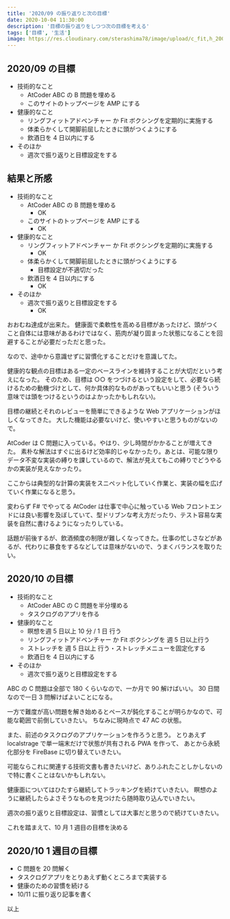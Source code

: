 ```yaml
---
title: '2020/09 の振り返りと次の目標'
date: 2020-10-04 11:30:00
description: '目標の振り返りをしつつ次の目標を考える'
tags: ['目標', '生活']
image: https://res.cloudinary.com/sterashima78/image/upload/c_fit,h_200,w_320,y_0/v1596859495/blog/challenge_mokuhyou_businessman_lrw2fq
---
```


## 2020/09 の目標

- 技術的なこと
  - AtCoder ABC の B 問題を埋める
  - このサイトのトップページを AMP にする
- 健康的なこと
  - リングフィットアドベンチャー か Fit ボクシングを定期的に実施する
  - 体柔らかくして開脚前屈したときに頭がつくようにする
  - 飲酒日を 4 日以内にする
- そのほか
  - 週次で振り返りと目標設定をする

## 結果と所感

- 技術的なこと
  - AtCoder ABC の B 問題を埋める
    - OK
  - このサイトのトップページを AMP にする
    - OK
- 健康的なこと
  - リングフィットアドベンチャー か Fit ボクシングを定期的に実施する
    - OK
  - 体柔らかくして開脚前屈したときに頭がつくようにする
    - 目標設定が不適切だった
  - 飲酒日を 4 日以内にする
    - OK
- そのほか
  - 週次で振り返りと目標設定をする
    - OK

おおむね達成が出来た。
健康面で柔軟性を高める目標があったけど、頭がつくこと自体には意味があるわけではなく、筋肉が凝り固まった状態になることを回避することが必要だっただと思った。

なので、途中から意識せずに習慣化することだけを意識してた。

健康的な観点の目標はある一定のベースラインを維持することが大切だという考えになった。
そのため、目標は ○○ をつづけるという設定をして、必要なら続けるための動機づけとして、何か具体的なものがあってもいいと思う (そういう意味では頭をつけるというのはよかったかもしれない)。

目標の継続とそれのレビューを簡単にできるような Web アプリケーションがほしくなってきた。
大した機能は必要ないけど、使いやすいと思うものがないので。

AtCoder は C 問題に入っている。やはり、少し時間がかかることが増えてきた。
素朴な解法はすぐに出るけど効率的じゃなかったり。あとは、可能な限りデータ不変な実装の縛りを課しているので、解法が見えてもこの縛りでどうやるかの実装が見えなかったり。

ここからは典型的な計算の実装をスニペット化していく作業と、実装の幅を広げていく作業になると思う。

変わらず F# でやってる AtCoder は仕事で中心に触っている Web フロントエンドには良い影響を及ぼしていて、型ドリブンな考え方だったり、テスト容易な実装を自然に書けるようになったりしている。

話題が前後するが、飲酒頻度の制限が難しくなってきた。仕事の忙しさなどがあるが、代わりに暴食をするなどしては意味がないので、うまくバランスを取りたい。

## 2020/10 の目標

- 技術的なこと
  - AtCoder ABC の C 問題を半分埋める
  - タスクログのアプリを作る
- 健康的なこと
  - 瞑想を週 5 日以上 10 分 / 1 日 行う
  - リングフィットアドベンチャー か Fit ボクシングを 週 5 日以上行う
  - ストレッチを 週 5 日以上 行う・ストレッチメニューを固定化する
  - 飲酒日を 4 日以内にする
- そのほか
  - 週次で振り返りと目標設定をする

ABC の C 問題は全部で 180 くらいなので、一か月で 90 解けばいい。
30 日間なので一日 3 問解けばよいことになる。

一方で難度が高い問題を解き始めるとペースが鈍化することが明らかなので、可能な範囲で前倒していきたい。
ちなみに現時点で 47 AC の状態。

また、前述のタスクログのアプリケーションを作ろうと思う。
とりあえず localstrage で単一端末だけで状態が共有される PWA を作って、
あとから永続化部分を FireBase に切り替えていきたい。

可能ならこれに関連する技術文書も書きたいけど、ありふれたことしかしないので特に書くことはないかもしれない。

健康面についてはひたすら継続してトラッキングを続けていきたい。
瞑想のように継続したらよさそうなものを見つけたら随時取り込んでいきたい。

週次の振り返りと目標設定は、習慣としては大事だと思うので続けていきたい。

これを踏まえて、10 月 1 週目の目標を決める

## 2020/10 1 週目の目標

- C 問題を 20 問解く
- タスクログアプリをとりあえず動くところまで実装する
- 健康のための習慣を続ける
- 10/11 に振り返り記事を書く

以上

